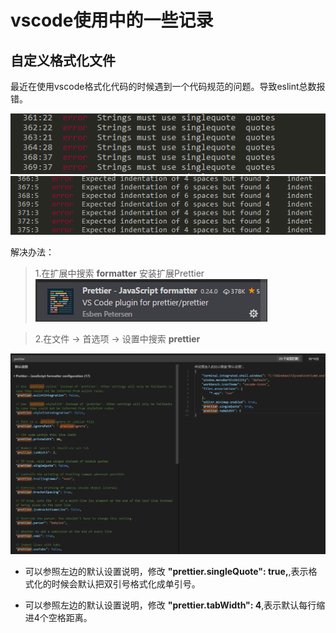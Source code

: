 # vscode使用中的一些记录  


## 自定义格式化文件  
最近在使用vscode格式化代码的时候遇到一个代码规范的问题。导致eslint总数报错。  

![字符串使用单引号|left](./../../img/docs/vscode-1.png)
![缩进问题|left](./../../img/docs/vscode-2.png)  

解决办法：

> 1.在扩展中搜索 **formatter** 安装扩展Prettier  
![字符串使用单引号|left](./../../img/docs/vscode-4.png)

> 2.在文件 -> 首选项 -> 设置中搜索 **prettier**  

![字符串使用单引号|left](./../../img/docs/vscode-3.png)

* 可以参照左边的默认设置说明，修改 **"prettier.singleQuote": true,**,表示格式化的时候会默认把双引号格式化成单引号。

* 可以参照左边的默认设置说明，修改 **"prettier.tabWidth": 4**,表示默认每行缩进4个空格距离。